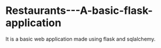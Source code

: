 # Restaurants---A-basic-flask-application
It is a basic web application made using flask and sqlalchemy.
